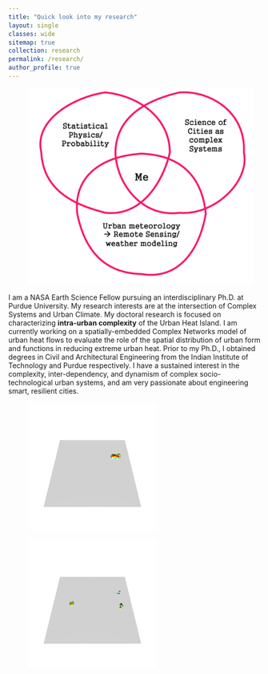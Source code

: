 ```yaml
---
title: "Quick look into my research"
layout: single
classes: wide
sitemap: true
collection: research
permalink: /research/
author_profile: true
---
```



<figure style="width: 450px" class="align-right">
  <img src="/assets/images/Research-Venn-white.png" alt="Research Venn">
</figure>

I am a NASA Earth Science Fellow pursuing an interdisciplinary Ph.D. at Purdue University. My research interests are at the intersection of Complex Systems and Urban Climate. My doctoral research is focused on characterizing **intra-urban complexity** of the Urban Heat Island. I am currently working on a spatially-embedded Complex Networks model of urban heat flows to evaluate the role of the spatial distribution of urban form and functions in reducing extreme urban heat. Prior to my Ph.D., I obtained degrees in Civil and Architectural Engineering from the Indian Institute of Technology and Purdue respectively.
I have a sustained interest in the complexity, inter-dependency, and dynamism of complex socio-technological urban systems, and am very passionate about engineering smart, resilient cities.

<figure style="width: 450px" class="align-left">
  <img src="/assets/images/RGL_homo.gif" alt="RGL_homo">
</figure>

<figure style="width: 450px" class="align-right">
  <img src="/assets/images/RGL_hetero.gif" alt="RGL_hetero">
</figure>


<!--
This page is under construction
## Intra-urban heat islets

<figure style="width: 850px" class="align-center">
  <img src="/assets/images/World_Map.png" alt="">
</figure>

-->
